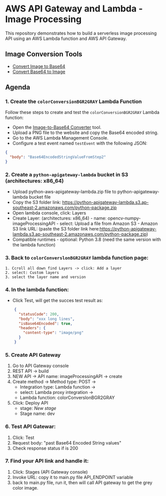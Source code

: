 # AWS API Gateway and Lambda - Image Processing

This repository demonstrates how to build a serverless image processing API using an AWS Lambda function and AWS API Gateway.

## Image Conversion Tools
- [Convert Image to Base64](https://www.base64encoder.io/image-to-base64-converter/)
- [Convert Base64 to Image](https://codebeautify.org/base64-to-image-converter)

## Agenda

### 1. Create the `colorConversionBGR2GRAY` Lambda Function

Follow these steps to create and test the `colorConversionBGR2GRAY` Lambda function:

- Open the [Image-to-Base64 Converter](https://www.base64encoder.io/image-to-base64-converter/) tool.
- Upload a PNG file to the website and copy the Base64 encoded string.
- Go to the AWS Lambda Management Console.
- Configure a test event named `testEvent` with the following JSON:

```json
{
  "body": "Base64EncodedStringValueFromStep2"
}
```

### 2. Create a `python-apigateway-lambda` bucket in S3  (architectures: x86_64)
- Upload python-aws-apigateway-lambda.zip file to python-apigateway-lambda bucket file
- Copy the S3 folder link: https://python-apigateway-lambda.s3.ap-southeast-2.amazonaws.com/python-package.zip
- Open lambda console, click: Layers
- Create Layer:   (architectures: x86_64)
      - name: opencv-numpy-imageProcessingAPI
      - select: Upload a file from Amazon S3
      - Amazon S3 link URL: (paste the S3 folder link here:https://python-apigateway-lambda.s3.ap-southeast-2.amazonaws.com/python-package.zip)
- Compatible runtimes - optional: Python 3.8 (need the same version with the lambda function)

### 3. Back to `colorConverslonBGR2GRAY` lambda function page:
    1. Ccroll all down find Layers -> click: Add a layer
    2. select: Custom layers
    3. select the layer name and version

###  4. In the lambda function:
- Click Test, will get the succes test result as:
```json
    {
      "statusCode": 200,
      "body": "xxx long lines",
      "isBase64Encoded": true,
      "headers": {
        "content-type": "image/png"
      }
    }
```

###  5. Create API Gateway
  1. Go to API Gateway console
  2. REST API -> build 
  3. NEW API -> API name: imageProcessingAPI -> create
  4. Create method -> Method type: POST -> 
      - Integration type: Lambda function -> 
      - select: Lambda proxy integration ->
      - Lambda function: colorConverslonBGR2GRAY
  5. Click: Deploy API
      - stage: *New stage*
      - Stage name: dev

###  6. Test API Gatewar:
  1. Click: Test
  2. Request body: "past Base64 Encoded String values"
  3. Check response status if is 200

### 7. Find your API link and handle it:
  1. Click: Stages (API Gateway console)
  2. Invoke URL: copy it to main.py file API_ENDPOINT variable
  3. back to main.py file, run it, then will call API gateway to get the grey color image.


